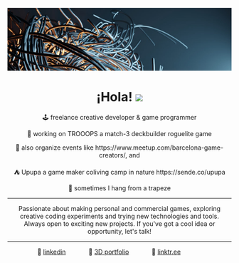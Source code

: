 <p align="center"><img width="520px" src="./wiring.jpg"></p>

<h1 align="center">
 &nbsp;&nbsp;&nbsp;&nbsp;&nbsp;&nbsp; ¡Hola! <img src="https://media.giphy.com/media/hvRJCLFzcasrR4ia7z/giphy.gif" width="35px"> &nbsp;&nbsp;&nbsp;&nbsp;&nbsp;&nbsp;
</h1>

<p align="center">🕹️ freelance creative developer & game programmer</p>
<p align="center">👾 working on TROOOPS a match-3 deckbuilder roguelite game</p>
<p align="center">🤙 also organize events like https://www.meetup.com/barcelona-game-creators/, and</p>
<p align="center">⛺️ Upupa a game maker coliving camp in nature https://sende.co/upupa</p>
<p align="center">🤸 sometimes I hang from a trapeze</p>

---

<p align="center">Passionate about making personal and commercial games, exploring creative coding experiments and trying new technologies and tools.<br />Always open to exciting new projects. If you've got a cool idea or opportunity, let's talk!</p>

---

<p align="center">
  🔗 <a href="https://www.linkedin.com/in/fernandogcat">linkedin</a>&nbsp;&nbsp;&nbsp;&nbsp;&nbsp;&nbsp;&nbsp;&nbsp;&nbsp;&nbsp;&nbsp;&nbsp;
  🔗 <a href="https://fernandog.cat">3D portfolio</a>&nbsp;&nbsp;&nbsp;&nbsp;&nbsp;&nbsp;&nbsp;&nbsp;&nbsp;&nbsp;&nbsp;&nbsp;
  🔗 <a href="https://linktr.ee/fernandog.cat">linktr.ee</a>&nbsp;&nbsp;&nbsp;&nbsp;&nbsp;&nbsp;&nbsp;&nbsp;&nbsp;&nbsp;&nbsp;&nbsp;
</p>
